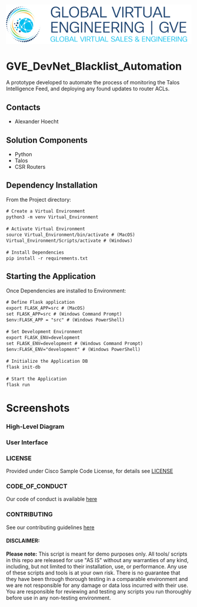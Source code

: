 ![IMAGES/0image.png](IMAGES/0image.png)
# GVE_DevNet_Blacklist_Automation
A prototype developed to automate the process of monitoring the Talos Intelligence Feed, and deploying any found updates to router ACLs.


## Contacts
* Alexander Hoecht

## Solution Components
*  Python
*  Talos
*  CSR Routers

## Dependency Installation
From the Project directory:
```
# Create a Virtual Environment
python3 -m venv Virtual_Environment

# Activate Virtual Environment
source Virtual_Environment/bin/activate # (MacOS)
Virtual_Environment/Scripts/activate # (Windows)

# Install Dependencies
pip install -r requirements.txt
```

## Starting the Application
Once Dependencies are installed to Environment:
```
# Define Flask application
export FLASK_APP=src # (MacOS)
set FLASK_APP=src # (Windows Command Prompt)
$env:FLASK_APP = "src" # (Windows PowerShell)

# Set Development Environment
export FLASK_ENV=development
set FLASK_ENV=development # (Windows Command Prompt)
$env:FLASK_ENV="development" # (Windows PowerShell)

# Initialize the Application DB
flask init-db

# Start the Application
flask run
```


# Screenshots
### High-Level Diagram

### User Interface


### LICENSE

Provided under Cisco Sample Code License, for details see [LICENSE](LICENSE.md)

### CODE_OF_CONDUCT

Our code of conduct is available [here](CODE_OF_CONDUCT.md)

### CONTRIBUTING

See our contributing guidelines [here](CONTRIBUTING.md)

#### DISCLAIMER:
<b>Please note:</b> This script is meant for demo purposes only. All tools/ scripts in this repo are released for use "AS IS" without any warranties of any kind, including, but not limited to their installation, use, or performance. Any use of these scripts and tools is at your own risk. There is no guarantee that they have been through thorough testing in a comparable environment and we are not responsible for any damage or data loss incurred with their use.
You are responsible for reviewing and testing any scripts you run thoroughly before use in any non-testing environment.